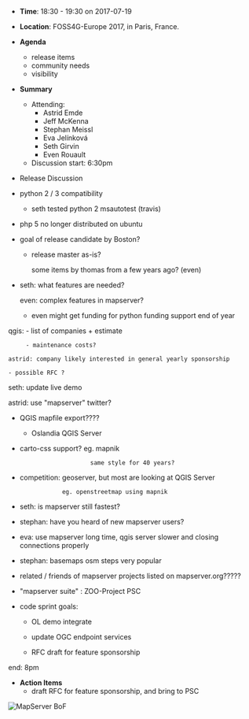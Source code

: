 * **Time**: 18:30 - 19:30 on 2017-07-19
* **Location**: FOSS4G-Europe 2017, in Paris, France.
* **Agenda**
    * release items
    * community needs
    * visibility

* **Summary**
  * Attending:
    * Astrid Emde
    * Jeff McKenna
    * Stephan Meissl
    * Eva Jelínková
    * Seth Girvin
    * Even Rouault
  * Discussion
start: 6:30pm

* Release Discussion

 - python 2 / 3 compatibility

   - seth tested python 2 msautotest (travis)

 - php 5 no longer distributed on ubuntu

 - goal of release candidate by Boston?

   - release master as-is?

       some items by thomas from a few years ago? (even)

- seth: what features are needed?

   even: complex features in mapserver?

   - even might get funding for python funding support end of year

 qgis: - list of companies + estimate 

         - maintenance costs?

    astrid: company likely interested in general yearly sponsorship

    - possible RFC ?  

  seth: update live demo

  astrid: use "mapserver" twitter?

 - QGIS mapfile export????

   - Oslandia QGIS Server 

 - carto-css support?  eg. mapnik

                           same style for 40 years?

- competition:  geoserver, but most are looking at QGIS Server

                  eg. openstreetmap using mapnik

- seth: is mapserver still fastest?

- stephan: have you heard of new mapserver users?

- eva: use mapserver long time, qgis server slower and closing connections properly

- stephan: basemaps osm steps very popular

- related / friends of mapserver projects listed on mapserver.org?????

- "mapserver suite" : ZOO-Project PSC

- code sprint goals:

    - OL demo integrate

    - update OGC endpoint services

    - RFC draft for feature sponsorship

end: 8pm

* **Action Items**
  * draft RFC for feature sponsorship, and bring to PSC

![MapServer BoF](https://wiki.osgeo.org/images/a/ae/MapServer-bof-2017-07-19.jpg)